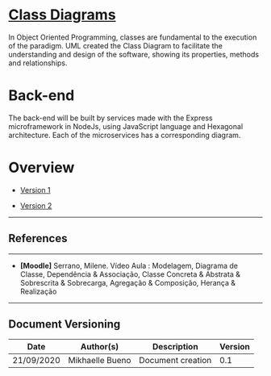 <span id="dc"></span>
# **<a href="#dc">Class Diagrams</a>**


In Object Oriented Programming, classes are fundamental to the execution of the paradigm. UML created the Class Diagram to facilitate the understanding and design of the software, showing its properties, methods and relationships.

# Back-end

The back-end will be built by services made with the Express microframework in NodeJs, using JavaScript language and Hexagonal architecture. Each of the microservices has a corresponding diagram.

# Overview  

- [Version 1](./images/classDiagramV1.md)

- [Version 2](./images/classDiagramV2.md)


---
## References
---


- **[Moodle]** Serrano, Milene. Vídeo Aula : Modelagem, Diagrama de Classe, Dependência & Associação, Classe Concreta & Abstrata & Sobrescrita & Sobrecarga, Agregação & Composição, Herança & Realização


---

## Document Versioning

| Date | Author(s) | Description | Version |
|------|-------|-----------|--------|
| 21/09/2020 | Mikhaelle Bueno | Document creation | 0.1 |